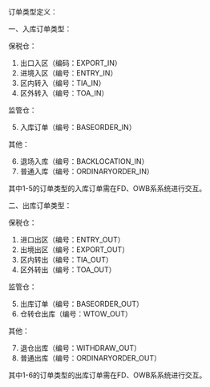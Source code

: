 订单类型定义：

一、入库订单类型：

保税仓：

1. 出口入区（编码：EXPORT_IN）
2. 进境入区（编号：ENTRY_IN）
3. 区内转入（编号：TIA_IN）
4. 区外转入（编号：TOA_IN）

监管仓：

5. 入库订单（编号：BASEORDER_IN）

其他：

6. 退场入库（编号：BACKLOCATION_IN）
7. 普通入库（编号：ORDINARYORDER_IN）

其中1-5的订单类型的入库订单需在FD、OWB系系统进行交互。

二、出库订单类型：

保税仓：

1. 进口出区（编号：ENTRY_OUT）
2. 出境出区（编号：EXPORT_OUT）
3. 区内转出（编号：TIA_OUT）
4. 区外转出（编号：TOA_OUT）

监管仓：

5. 出库订单（编号：BASEORDER_OUT）
6. 仓转仓出库（编号：WTOW_OUT）

其他：

7. 退仓出库（编号：WITHDRAW_OUT）
8. 普通出库（编号：ORDINARYORDER_OUT）

其中1-6的订单类型的出库订单需在FD、OWB系系统进行交互。
